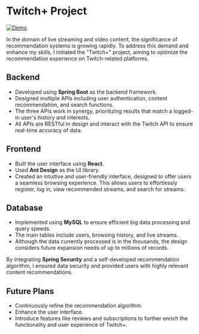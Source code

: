 # Twitch+ Project

[![Demo](https://img.shields.io/badge/Demo-Live-brightgreen?style=for-the-badge)](https://ysnrh2mxp3.us-east-2.awsapprunner.com/)


In the domain of live streaming and video content, the significance of recommendation systems is growing rapidly. To address this demand and enhance my skills, I initiated the "Twitch+" project, aiming to optimize the recommendation experience on Twitch-related platforms.

## Backend
- Developed using **Spring Boot** as the backend framework.
- Designed multiple APIs including user authentication, content recommendation, and search functions.
- The three APIs work in synergy, prioritizing results that match a logged-in user's history and interests.
- All APIs are RESTful in design and interact with the Twitch API to ensure real-time accuracy of data.

## Frontend
- Built the user interface using **React**.
- Used **Ant Design** as the UI library.
- Created an intuitive and user-friendly interface, designed to offer users a seamless browsing experience. This allows users to effortlessly register, log in, view recommended streams, and search for streams.

## Database
- Implemented using **MySQL** to ensure efficient big data processing and query speeds.
- The main tables include users, browsing history, and live streams.
- Although the data currently processed is in the thousands, the design considers future expansion needs of up to millions of records.

By integrating **Spring Security** and a self-developed recommendation algorithm, I ensured data security and provided users with highly relevant content recommendations.

## Future Plans
- Continuously refine the recommendation algorithm.
- Enhance the user interface.
- Introduce features like reviews and subscriptions to further enrich the functionality and user experience of Twitch+.
